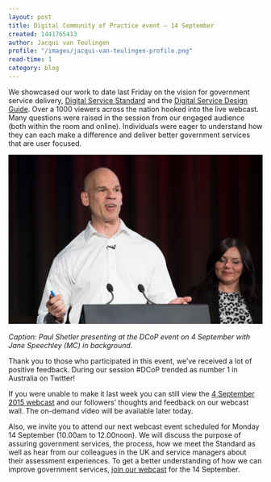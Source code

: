 ```yaml
---
layout: post
title: Digital Community of Practice event – 14 September
created: 1441765413
author: Jacqui van Teulingen
profile: "/images/jacqui-van-teulingen-profile.png"
read-time: 1
category: blog
---
```


We showcased our work to date last Friday on the vision for government service delivery, [Digital Service Standard](/for-digital-service-teams/standard/) and the [Digital Service Design Guide](/for-digital-service-teams/standard/design-guides/). Over a 1000 viewers across the nation hooked into the live webcast. Many questions were raised in the session from our engaged audience (both within the room and online). Individuals were eager to understand how they can each make a difference and deliver better government services that are user focused. 

![](/images/blog-banners/community-of-pracice.jpg)

*Caption: Paul Shetler presenting at the DCoP event on 4 September with Jane Speechley (MC) in background.*

Thank you to those who participated in this event, we’ve received a lot of positive feedback. During our session #DCoP trended as number 1 in Australia on Twitter!

If you were unable to make it last week you can still view the [4 September 2015 webcast](http://livestream.ssc.gov.au/dto/4september2015/) and our followers’ thoughts and feedback on our webcast wall. The on-demand video will be available later today. 

Also, we invite you to attend our next webcast event scheduled for Monday 14 September (10.00am to 12.00noon). We will discuss the purpose of assuring government services, the process, how we meet the Standard as well as hear from our colleagues in the UK and service managers about their assessment experiences. To get a better understanding of how we can improve government services, [join our webcast](http://livestream.ssc.gov.au/dto/14september2015/) for the 14 September.
